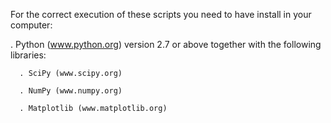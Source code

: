 For the correct execution of these scripts you need to have install in your computer:

. Python (www.python.org) version 2.7 or above together with the following libraries:

      . SciPy (www.scipy.org)

      . NumPy (www.numpy.org)

      . Matplotlib (www.matplotlib.org)
